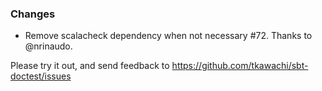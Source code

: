 ### Changes

* Remove scalacheck dependency when not necessary #72. Thanks to @nrinaudo.

Please try it out, and send feedback to https://github.com/tkawachi/sbt-doctest/issues
